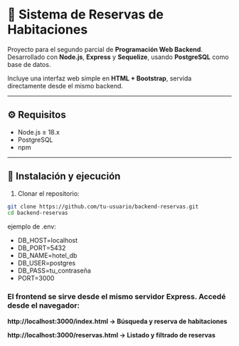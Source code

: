 # 🏨 Sistema de Reservas de Habitaciones

Proyecto para el segundo parcial de **Programación Web Backend**. Desarrollado con **Node.js**, **Express** y **Sequelize**, usando **PostgreSQL** como base de datos.

Incluye una interfaz web simple en **HTML + Bootstrap**, servida directamente desde el mismo backend.

---

## ⚙️ Requisitos

- Node.js ≥ 18.x  
- PostgreSQL  
- npm

---

## 🚀 Instalación y ejecución

1. Clonar el repositorio:

```bash
git clone https://github.com/tu-usuario/backend-reservas.git
cd backend-reservas
```

ejemplo de .env:
 - DB_HOST=localhost
 - DB_PORT=5432
 - DB_NAME=hotel_db
 - DB_USER=postgres
 - DB_PASS=tu_contraseña
 - PORT=3000

### El frontend se sirve desde el mismo servidor Express. Accedé desde el navegador:

**http://localhost:3000/index.html → Búsqueda y reserva de habitaciones**

**http://localhost:3000/reservas.html → Listado y filtrado de reservas**
